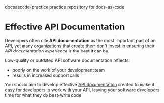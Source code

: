 docsascode-practice
practice repository for docs-as-code

# Effective API Documentation

Developers often cite **API documentation** as the most important part of an API, yet many organizations that create them don't invest in ensuring their _API documentation experience_ is the best it can be.

Low-quality or outdated API software documentation reflects:

- poorly on the work of your development team
- results in increased support calls

You should aim to develop effective [API documentation](www.google.com) created to make it easy for developers to work with your API, leaving your software developers time for what they do best-write code

